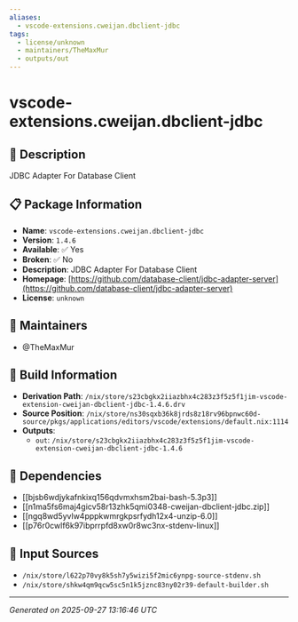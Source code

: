 ```yaml
---
aliases:
  - vscode-extensions.cweijan.dbclient-jdbc
tags:
  - license/unknown
  - maintainers/TheMaxMur
  - outputs/out
---
```


# vscode-extensions.cweijan.dbclient-jdbc

## 📝 Description

JDBC Adapter For Database Client

## 📋 Package Information

- **Name**: `vscode-extensions.cweijan.dbclient-jdbc`
- **Version**: `1.4.6`
- **Available**: ✅ Yes
- **Broken**: ✅ No
- **Description**: JDBC Adapter For Database Client
- **Homepage**: [https://github.com/database-client/jdbc-adapter-server](https://github.com/database-client/jdbc-adapter-server)
- **License**: `unknown`
## 👥 Maintainers

- @TheMaxMur


## 🔧 Build Information

- **Derivation Path**: `/nix/store/s23cbgkx2iiazbhx4c283z3f5z5f1jim-vscode-extension-cweijan-dbclient-jdbc-1.4.6.drv`
- **Source Position**: `/nix/store/ns30sqxb36k8jrds8z18rv96bpnwc60d-source/pkgs/applications/editors/vscode/extensions/default.nix:1114`
- **Outputs**:
  - `out`:  `/nix/store/s23cbgkx2iiazbhx4c283z3f5z5f1jim-vscode-extension-cweijan-dbclient-jdbc-1.4.6`

## 🔗 Dependencies

- [[bjsb6wdjykafnkixq156qdvmxhsm2bai-bash-5.3p3]]
- [[n1ma5fs6maj4gicv58r13zhk5qmi0348-cweijan-dbclient-jdbc.zip]]
- [[ngq8wd5yvlw4pppkwmrgkpsrfydh12x4-unzip-6.0]]
- [[p76r0cwlf6k97ibprrpfd8xw0r8wc3nx-stdenv-linux]]

## 📁 Input Sources

- `/nix/store/l622p70vy8k5sh7y5wizi5f2mic6ynpg-source-stdenv.sh`
- `/nix/store/shkw4qm9qcw5sc5n1k5jznc83ny02r39-default-builder.sh`

---
*Generated on 2025-09-27 13:16:46 UTC*
